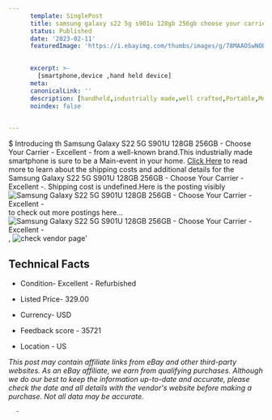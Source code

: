 ```yaml
---
      template: SinglePost
      title: samsung galaxy s22 5g s901u 128gb 256gb choose your carrier excellent 
      status: Published
      date: '2023-02-11'
      featuredImage: 'https://i.ebayimg.com/thumbs/images/g/78MAAOSwNOBjPGIH/s-l225.jpg'
       

      excerpt: >-
        [smartphone,device ,hand held device]
      meta:
      canonicalLink: ''
      description: [handheld,industrially made,well crafted,Portable,Mobile,Compact,Convenient,Lightweight,Maneuverable,Man-portable,Miniature,Carriable,Hand-held,Light,Holdable,Transportable,Mobile device,Pocket-sized,On-the-go,Wireless,Cordless,Compact size,Convenient size, smartphone,device ,hand held device]
      noindex: false
      

---
```

$
      Introducing th Samsung Galaxy S22 5G S901U 128GB 256GB - Choose Your Carrier - Excellent - from a well-known brand.This industrially made smartphone is sure to be a Main-event in your home. [Click Here](https://www.ebay.com/itm/255880641825?hash=item3b93acbd21%3Ag%3A78MAAOSwNOBjPGIH&mkevt=1&mkcid=1&mkrid=711-53200-19255-0&campid=%253CePNCampaignId%253E&customid=%253CreferenceId%253E&toolid=10049) to read more to learn about the shipping costs and additional details for the Samsung Galaxy S22 5G S901U 128GB 256GB - Choose Your Carrier - Excellent -. Shipping cost is undefined.Here is the posting visibly ![Samsung Galaxy S22 5G S901U 128GB 256GB - Choose Your Carrier - Excellent -](https://i.ebayimg.com/thumbs/images/g/78MAAOSwNOBjPGIH/s-l225.jpg) to check out more postings here... ![Samsung Galaxy S22 5G S901U 128GB 256GB - Choose Your Carrier - Excellent -](https://i.ebayimg.com/images/g/78MAAOSwNOBjPGIH/s-l640.jpg), ![check vendor page](https://origin-galleryplus.ebayimg.com/ws/web/255880641825_2_0_1/225x225.jpg,https://origin-galleryplus.ebayimg.com/ws/web/255880641825_3_0_1/225x225.jpg,https://origin-galleryplus.ebayimg.com/ws/web/255880641825_4_0_1/225x225.jpg,https://origin-galleryplus.ebayimg.com/ws/web/255880641825_5_0_1/225x225.jpg,https://origin-galleryplus.ebayimg.com/ws/web/255880641825_6_0_1/225x225.jpg,https://origin-galleryplus.ebayimg.com/ws/web/255880641825_7_0_1/225x225.jpg,https://origin-galleryplus.ebayimg.com/ws/web/255880641825_8_0_1/225x225.jpg,https://origin-galleryplus.ebayimg.com/ws/web/255880641825_9_0_1/225x225.jpg,https://origin-galleryplus.ebayimg.com/ws/web/255880641825_10_0_1/225x225.jpg,https://origin-galleryplus.ebayimg.com/ws/web/255880641825_11_0_1/225x225.jpg,https://origin-galleryplus.ebayimg.com/ws/web/255880641825_12_0_1/225x225.jpg)'

      

 ## Technical Facts 



     
      

 - Condition- Excellent - Refurbished 


      

 - Listed Price- 329.00 


      

 - Currency- USD 


      

 - Feedback score - 35721 


      

 - Location - US 


      
      

 *_This post may contain affiliate links from eBay and other third-party websites. As an eBay affiliate, we earn from qualifying purchases. Although we do our best to keep the information up-to-date and accurate, please check the date and all details with the vendor's website before making a purchase. Not all data may be accurate._*




      -
